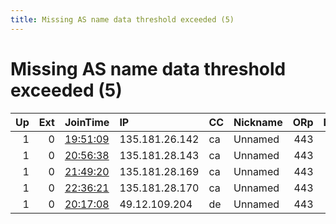```yaml
---
title: Missing AS name data threshold exceeded (5)
---
```


# Missing AS name data threshold exceeded (5)

|   Up |   Ext | JoinTime                                                                                            | IP             | CC   | Nickname   |   ORp |   Dirp | Version   | Contact   | OS    |   eFamMembers |
|-----:|------:|:----------------------------------------------------------------------------------------------------|:---------------|:-----|:-----------|------:|-------:|:----------|:----------|:------|--------------:|
|    1 |     0 | [19:51:09](https://metrics.torproject.org/rs.html#details/E5F1B4995E939C13D4DEE7B13112A9B10FDB61A0) | 135.181.26.142 | ca   | Unnamed    |   443 |      0 | 0.4.3.5   | None      | Linux |             1 |
|    1 |     0 | [20:56:38](https://metrics.torproject.org/rs.html#details/D96DD7272DFF712E6C939BCE69FBF4DD7AA0ECAC) | 135.181.28.143 | ca   | Unnamed    |   443 |      0 | 0.4.3.5   | None      | Linux |             1 |
|    1 |     0 | [21:49:20](https://metrics.torproject.org/rs.html#details/1E176936547346993584514EB52AE2CC2E1FF4FC) | 135.181.28.169 | ca   | Unnamed    |   443 |      0 | 0.4.3.5   | None      | Linux |             1 |
|    1 |     0 | [22:36:21](https://metrics.torproject.org/rs.html#details/1BC78DF308807DDD6F3C06488BD88AF2B04BA9C7) | 135.181.28.170 | ca   | Unnamed    |   443 |      0 | 0.4.3.5   | None      | Linux |             1 |
|    1 |     0 | [20:17:08](https://metrics.torproject.org/rs.html#details/987DA228984796145168ADF84F267F76D445D89D) | 49.12.109.204  | de   | Unnamed    |   443 |      0 | 0.4.3.5   | None      | Linux |             1 |

